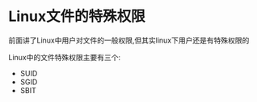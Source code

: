 # Linux文件的特殊权限

前面讲了Linux中用户对文件的一般权限,但其实linux下用户还是有特殊权限的

Linux中的文件特殊权限主要有三个:

- SUID
- SGID
- SBIT

